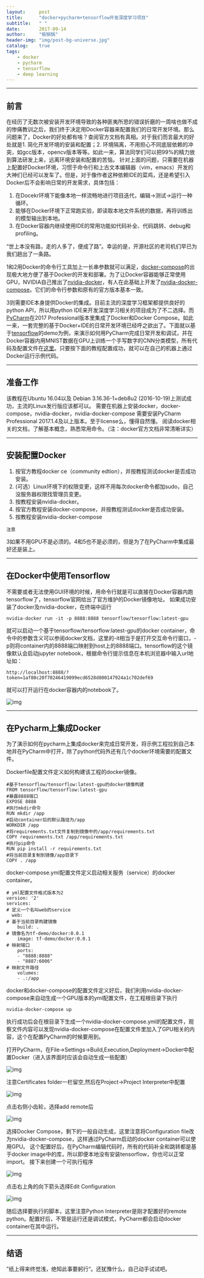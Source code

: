 ```yaml
---
layout:     post
title:      "docker+pycharm+tensorflow开发深度学习项目"
subtitle:   " "
date:       2017-09-14
author:     "板锅锅"
header-img: "img/post-bg-universe.jpg"
catalog:    true
tags:
    - docker
    - pycharm
    - tensorflow
    - deep learning
---
```


---

## 前言

在经历了无数次被安装开发环境导致的各种匪夷所思的错误折磨的一周啥也做不成的惨痛教训之后，我们终于决定用Docker容器来配置我们的日常开发环境。那么问题来了，Docker的好处都有啥？查阅官方文档有真相。对于我们而言最大的好处就是1. 简化开发环境的安装和配置；2. 环境隔离，不用担心不同底层依赖的冲突，如gcc版本，opencv版本等等。如此一来，算法同学们可以把99%的精力放到算法研发上来，远离环境安装和配置的苦恼。
针对上面的问题，只需要在机器上配置好Docker环境，习惯于命令行和上古文本编辑器（vim，emacs）开发的大神们已经可以发车了。但是，对于像作者这种依赖IDE的菜鸡，还是希望引入Docker后不会影响日常的开发需求，具体包括：

1. 在Docekr环境下能像本地一样流畅地进行项目迭代，编辑->测试->运行一种循环。
2. 能够在Docker环境下正常跑实验，即读取本地文件系统的数据，再将训练出的模型输出到本地。
3. 在Docker容器内继续使用IDE的常用功能如代码补全、代码跳转、debug和profiling。

“世上本没有路，走的人多了，便成了路”。幸运的是，开源社区的老司机们早已为我们趟出了一条路。

1和2用Docker的命令行工具加上一长串参数就可以满足，[docker-compose](https://docs.docker.com/compose/)的出现极大地方便了基于Docker的开发和部署。为了让Docker容器能够正常使用GPU，NVIDIA自己推出了[nvidia-docker](https://github.com/NVIDIA/nvidia-docker)，有人在此基础上开发了[nvidia-docker-compose](https://github.com/eywalker/nvidia-docker-compose)。它们的命令行参数和原有的官方版本基本一致。

3则需要IDE本身提供Docker的集成。目前主流的深度学习框架都提供良好的python API，所以用python IDE来开发深度学习相关的项目成为了不二选择。而[PyCharm](https://blog.jetbrains.com/pycharm/2017/03/docker-compose-getting-flask-up-and-running/)在2017 Professional版本里集成了Docker和Docker Compose。如此一来，一套完整的基于Docker+IDE的日常开发环境已经呼之欲出了。下面就以基于[tensorflow](https://www.tensorflow.org/)的demo为例，来演示如何用PyCharm完成日常开发和调试，并在Docker容器内用MNIST数据在GPU上训练一个手写数字的CNN分类模型，所有代码及配置文件在[这里](https://github.com/fanOfJava/tf-docker-pycharm-demo)。只要按下面的教程配置成功，就可以在自己的机器上通过Docker运行示例代码。

---

## 准备工作

该教程在Ubuntu 16.04以及 Debian 3.16.36-1+deb8u2 (2016-10-19)上测试成功，主流的Linux发行版应该都可以。
需要在机器上安装docker，docker-compose，nvidia-docker，nvidia-docker-compose
需要安装PyCharm Professional 2017.1.4及以上版本。至于license么，懂得自然懂。
阅读docker相关的文档，了解基本概念，熟悉常用命令。（注：docker官方文档非常清晰详实）

---

## 安装配置Docker

1. 按官方教程docker ce（community edtion），并按教程测试docker是否成功安装。
2. (可选）Linux环境下的权限变更，这样不用每次docker命令都加sudo，自己没服务器权限找管理员变更。
3. 按教程安装nvidia-docker。
4. 按官方教程安装docker-compose，并按教程测试docker是否成功安装。
5. 按教程安装nvidia-docker-compose

`注意`

3如果不用GPU不是必须的。4和5也不是必须的，但是为了在PyCharm中集成最好还是装上。

---

## 在Docker中使用Tensorflow

不需要或者无法使用GUI环境的时候，用命令行就是可以直接在Docker容器内跑tensorflow了，tensorflow官网给出了官方维护的Docker镜像地址。
如果成功安装了docker及nvidia-docker，在终端中运行
``` shell
nvidia-docker run -it -p 8888:8888 tensorflow/tensorflow:latest-gpu
```
就可以启动一个基于tensorflow/tensorflow:latest-gpu的docker container，命令中的参数含义可以参阅docker文档，这里的-it相当于是打开交互命令行窗口，-p则将container内的8888端口映射到host上的8888端口。tensorflow的这个镜像默认会启动jupyter notebook，根据命令行提示信息在本机浏览器中输入url地址如：
``` shell
http://localhost:8888/?token=1af80c20f70246419099ecd6528d800147924a1c702def69
```
就可以打开运行在docker容器内的notebook了。


![img](/img/posts/docker-pycharm-tensorflow/0.png)

---

## 在Pycharm上集成Docker

为了演示如何在pycharm上集成docker来完成日常开发，将示例工程拉到自己本地并在PyCharm中打开，除了python代码外还有几个docker环境需要的配置文件。

Dockerfile配置文件定义如何构建该工程的docker镜像。

``` shell
#基于tensorflow/tensorflow:latest-gpu的docker镜像构建
FROM tensorflow/tensorflow:latest-gpu
#暴露8888端口
EXPOSE 8888
#执行mkdir命令
RUN mkdir /app
#启动container后的默认路径为/app
WORKDIR /app
#将requirements.txt文件复制到镜像中的/app/requirements.txt
COPY requirements.txt /app/requirements.txt
#执行pip命令
RUN pip install -r requirements.txt
#将当前目录复制到镜像/app目录下
COPY . /app
```

docker-compose.yml配置文件定义启动相关服务（service）的docker container。

``` shell
# yml配置文件格式版本为2
version: '2'
services:
# 定义一个名叫web的service
  web:
# 基于当前目录构建镜像
    build: .
# 镜像名为tf-demo/docker:0.0.1
    image: tf-demo/docker:0.0.1
# 映射端口
    ports:
    - "8888:8888"
    - "8887:6006"
# 映射文件路径
    volumes:
    - .:/app
```
docker和docker-compose的配置文件定义好后，我们利用nvidia-docker-compose来自动生成一个GPU版本的yml配置文件，在工程根目录下执行

``` shell
nvidia-docker-compose up
```
执行成功后会在根目录下生成一个nvidia-docker-compose.yml的配置文件，观察文件内容可以发现nvidia-docker-compose在配置文件里加入了GPU相关的内容，这个在配置PyCharm的时候要用到。

打开PyCharm，在File->Settings->Build,Execution,Deployment→Docker中配置Docker（进入该界面时应该会自动生成一些配置）

![img](/img/posts/docker-pycharm-tensorflow/1.png)

注意Certificates folder一栏留空,然后在Project→Project Interpreter中配置

![img](/img/posts/docker-pycharm-tensorflow/2.png)

点击右侧小齿轮，选择add remote后

![img](/img/posts/docker-pycharm-tensorflow/3.png)

选择Docker Compose，剩下的一般自动生成，这里注意将Configuration file改为nvidia-docker-compose，这样通过PyCharm启动的docker container可以使用GPU。
这个配置好后，在PyCharm编辑代码时，所有的代码补全和跳转都是基于docker image中的库，所以即便本地没有安装tensorflow，你也可以正常import。
接下来创建一个可执行程序

![img](/img/posts/docker-pycharm-tensorflow/4.png)

点击右上角的向下箭头选择Edit Configuration

![img](/img/posts/docker-pycharm-tensorflow/5.png)

随后选择要执行的脚本，这里注意Python Interpreter是刚才配置好的remote python。配置好后，不管是运行还是调试模式，PyCharm都会启动docker container在其中运行。

---

## 结语

”纸上得来终觉浅，绝知此事要躬行“。还犹豫什么，自己动手试试吧。








